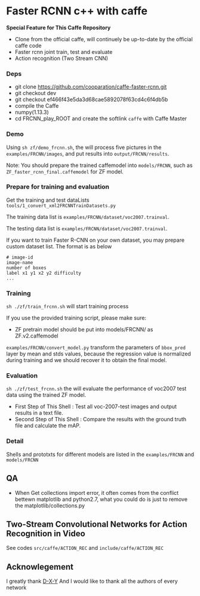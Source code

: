 # Faster RCNN c++ with caffe

**Special Feature for This Caffe Repository**

- Clone from the official caffe, will continuely be up-to-date by the official caffe code
- Faster rcnn joint train, test and evaluate
- Action recognition (Two Stream CNN)

### Deps
- git clone https://github.com/cooparation/caffe-faster-rcnn.git
- git checkout dev
- git checkout ef466f43e5da3d68cae5892078f63cd4c6f4db5b
- compile the Caffe
- numpy(1.13.3)
- cd FRCNN_play_ROOT and create the softlink `caffe` with Caffe Master

### Demo
Using `sh zf/demo_frcnn.sh`, the will process five pictures in the `examples/FRCNN/images`, and put results into `output/FRCNN/results`.

Note: You should prepare the trained caffemodel into `models/FRCNN`, such as `ZF_faster_rcnn_final.caffemodel` for ZF model.

### Prepare for training and evaluation
Get the training and test dataLists `tools/1_convert_xml2FRCNNTrainDatasets.py`

The training data list is `examples/FRCNN/dataset/voc2007.trainval`.

The testing data list is `examples/FRCNN/dataset/voc2007.trainval`.

If you want to train Faster R-CNN on your own dataset, you may prepare custom dataset list.
The format is as below
```
# image-id
image-name
number of boxes
label x1 y1 x2 y2 difficulty
...
```

### Training
`sh ./zf/train_frcnn.sh` will start training process

If you use the provided training script, please make sure:
- ZF pretrain model should be put into models/FRCNN/ as ZF.v2.caffemodel

`examples/FRCNN/convert_model.py` transform the parameters of `bbox_pred` layer by mean and stds values,
because the regression value is normalized during training and we should recover it to obtain the final model.

### Evaluation
`sh ./zf/test_frcnn.sh` the will evaluate the performance of voc2007 test data using the trained ZF model.

- First Step of This Shell : Test all voc-2007-test images and output results in a text file.
- Second Step of This Shell : Compare the results with the ground truth file and calculate the mAP.

### Detail

Shells and prototxts for different models are listed in the `examples/FRCNN` and `models/FRCNN`

## QA
- When Get collections import error, it often comes from the conflict bettewn matplotlib and python2.7, what you could do is just to remove the matplotlib/collections.py

## Two-Stream Convolutional Networks for Action Recognition in Video

See codes `src/caffe/ACTION_REC` and `include/caffe/ACTION_REC`
## Acknowlegement
I greatly thank [D-X-Y](https://github.com/D-X-Y/caffe-faster-rcnn)
And I would like to thank all the authors of every network
